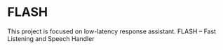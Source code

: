 # FLASH
This project is focused on low-latency response assistant. FLASH  – Fast Listening and Speech Handler
